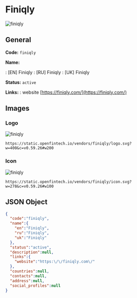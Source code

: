 
# Finiqly 
![finiqly](https://static.openfintech.io/vendors/finiqly/logo.svg?w=400&c=v0.59.26#w200)  

## General 
 
**Code:** `finiqly` 
 
**Name:** 
 
:	[EN] Finiqly 
:	[RU] Finiqly 
:	[UK] Finiqly 
 
**Status:** `active` 
 
**Links:** 
: website [https://finiqly.com/](https://finiqly.com/) 
 

## Images 

### Logo 
 
![finiqly](https://static.openfintech.io/vendors/finiqly/logo.svg?w=400&c=v0.59.26#w200)  

```
https://static.openfintech.io/vendors/finiqly/logo.svg?w=400&c=v0.59.26#w200
```  

### Icon 
 
![finiqly](https://static.openfintech.io/vendors/finiqly/icon.svg?w=278&c=v0.59.26#w100)  

```
https://static.openfintech.io/vendors/finiqly/icon.svg?w=278&c=v0.59.26#w100
```  

## JSON Object 

```json
{
  "code":"finiqly",
  "name":{
    "en":"Finiqly",
    "ru":"Finiqly",
    "uk":"Finiqly"
  },
  "status":"active",
  "description":null,
  "links":{
    "website":"https:\/\/finiqly.com\/"
  },
  "countries":null,
  "contacts":null,
  "address":null,
  "social_profiles":null
}
```  
